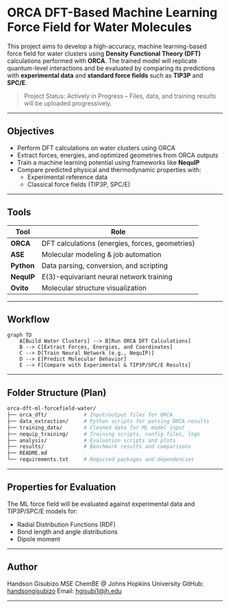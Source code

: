 
# ORCA DFT-Based Machine Learning Force Field for Water Molecules

This project aims to develop a high-accuracy, machine learning-based force field for water clusters using **Density Functional Theory (DFT)** calculations performed with **ORCA**. The trained model will replicate quantum-level interactions and be evaluated by comparing its predictions with **experimental data** and **standard force fields** such as **TIP3P** and **SPC/E**.

>  Project Status: Actively in Progress – Files, data, and training results will be uploaded progressively.

---

##  Objectives

- Perform DFT calculations on water clusters using ORCA 
- Extract forces, energies, and optimized geometries from ORCA outputs 
- Train a machine learning potential using frameworks like **NequIP** 
- Compare predicted physical and thermodynamic properties with:
  - Experimental reference data
  - Classical force fields (TIP3P, SPC/E)

---

##  Tools

| Tool       | Role                                  |
|------------|---------------------------------------|
| **ORCA**   | DFT calculations (energies, forces, geometries) |
| **ASE**    | Molecular modeling & job automation   |
| **Python** | Data parsing, conversion, and scripting |
| **NequIP** | E(3)-equivariant neural network training |
| **Ovito**  | Molecular structure visualization     |

---

##  Workflow

```mermaid
graph TD
    A[Build Water Clusters] --> B[Run ORCA DFT Calculations]
    B --> C[Extract Forces, Energies, and Coordinates]
    C --> D[Train Neural Network (e.g., NequIP)]
    D --> E[Predict Molecular Behavior]
    E --> F[Compare with Experimental & TIP3P/SPC/E Results]
```

---

## Folder Structure (Plan)

```bash
orca-dft-ml-forcefield-water/
├── orca_dft/            # Input/output files for ORCA
├── data_extraction/     # Python scripts for parsing ORCA results
├── training_data/       # Cleaned data for ML model input
├── nequip_training/     # Training scripts, config files, logs
├── analysis/            # Evaluation scripts and plots
├── results/             # Benchmark results and comparisons
├── README.md
└── requirements.txt     # Required packages and dependencies
```

---

## Properties for Evaluation

The ML force field will be evaluated against experimental data and TIP3P/SPC/E models for:

- Radial Distribution Functions (RDF)
- Bond length and angle distributions
- Dipole moment


---

## Author
Handson Gisubizo 
MSE ChemBE @ Johns Hopkins University 
GitHub: [handsongisubizo](https://github.com/handsongisubizo) 
Email: hgisubi1@jh.edu

---
